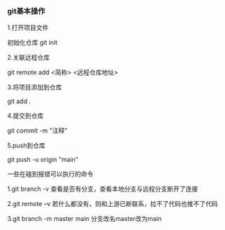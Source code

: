### git基本操作

1.打开项目文件

初始化仓库 git init 

2.关联远程仓库

git remote add <简称>  <远程仓库地址>

3.将项目添加到仓库

git add .

4.提交到仓库

git commit -m  "注释"

5.push到仓库

git push -u origin "main"

一些在碰到报错可以执行的命令

1.git branch -v  查看是否有分支，查看本地分支与远程分支断开了连接

2.git remote –v 若什么都没有，则和上游已断联系，拉不了代码也推不了代码

3.git branch -m master main 分支改名master改为main